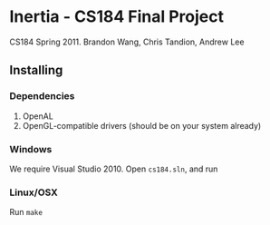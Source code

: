 # Inertia - CS184 Final Project
CS184 Spring 2011.
Brandon Wang, Chris Tandion, Andrew Lee

## Installing
### Dependencies
1. OpenAL
2. OpenGL-compatible drivers (should be on your system already)

### Windows
We require Visual Studio 2010. Open `cs184.sln`, and run

### Linux/OSX
Run `make`
